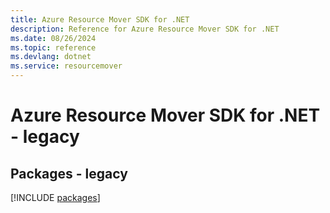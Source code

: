 ```yaml
---
title: Azure Resource Mover SDK for .NET
description: Reference for Azure Resource Mover SDK for .NET
ms.date: 08/26/2024
ms.topic: reference
ms.devlang: dotnet
ms.service: resourcemover
---
```

# Azure Resource Mover SDK for .NET - legacy
## Packages - legacy
[!INCLUDE [packages](resource-mover-index.md)]